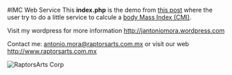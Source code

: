 #IMC Web Service
This **index.php** is the demo from [this post](https://jantoniomora.wordpress.com/2017/05/29/webservice-con-php) where the user try to do a little service to calcule a [body Mass Index (CMI)](https://en.wikipedia.org/wiki/Body_mass_index).

Visit my wordpress for more information http://jantoniomora.wordpress.com

Contact me: antonio.mora@raptorsarts.com.mx or visit our web http://www.raptorsarts.com.mx

![RaptorsArts Corp](http://www.raptorsarts.com.mx/06.jpg) 
